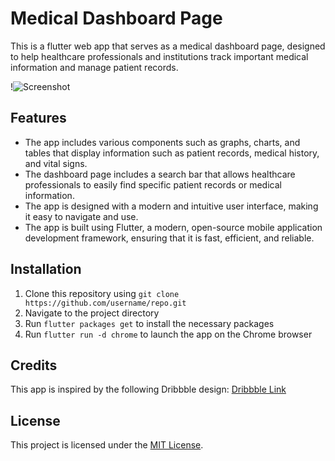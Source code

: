 # Medical Dashboard Page

This is a flutter web app that serves as a medical dashboard page, designed to help healthcare professionals and institutions track important medical information and manage patient records.

!![Screenshot](assets/images/readme/inspo.jpeg)

## Features

- The app includes various components such as graphs, charts, and tables that display information such as patient records, medical history, and vital signs.
- The dashboard page includes a search bar that allows healthcare professionals to easily find specific patient records or medical information.
- The app is designed with a modern and intuitive user interface, making it easy to navigate and use.
- The app is built using Flutter, a modern, open-source mobile application development framework, ensuring that it is fast, efficient, and reliable.

## Installation

1. Clone this repository using `git clone https://github.com/username/repo.git`
2. Navigate to the project directory
3. Run `flutter packages get` to install the necessary packages
4. Run `flutter run -d chrome` to launch the app on the Chrome browser

## Credits

This app is inspired by the following Dribbble design:
[Dribbble Link](https://dribbble.com/shots/15572796/attachments/7357552?mode=media)

## License

This project is licensed under the [MIT License](https://opensource.org/licenses/MIT).
